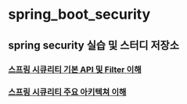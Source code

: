 # spring_boot_security
## spring security 실습 및 스터디 저장소

### [스프링 시큐리티 기본 API 및 Filter 이해](./01.%20스프링%20시큐리티%20기본%20API%20및%20Filter이해/README.md)
### [스프링 시큐리티 주요 아키텍쳐 이해](./02.%20스프링%20시큐리티%20주요%20아키텍처%20이해/README.md)